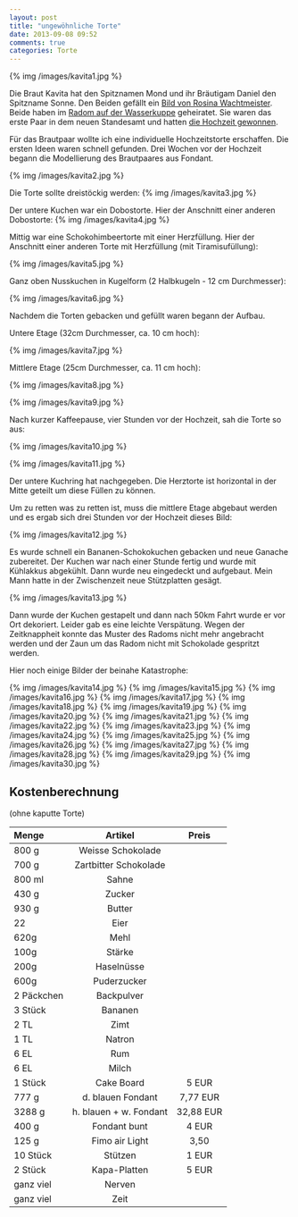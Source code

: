 ```yaml
---
layout: post
title: "ungewöhnliche Torte"
date: 2013-09-08 09:52
comments: true
categories: Torte
---
```


{% img /images/kavita1.jpg %}

Die Braut Kavita hat den Spitznamen Mond und ihr Bräutigam Daniel den Spitzname Sonne. Den Beiden gefällt ein [Bild von Rosina Wachtmeister](http://www.shop24-365.de/bilder/produkte/gross/Serviette-Rosina-Wachtmeister-Sonne-Mond33-x-33-cm-3-lagig-20-St-P.jpg). Beide haben im [Radom auf der Wasserkuppe](http://www.radom-wasserkuppe.de/) geheiratet. Sie waren das erste Paar in dem neuen Standesamt und hatten [die Hochzeit gewonnen](http://osthessen-news.de/n1237012/premiere---hochzeit-im-radom-daniel-kavita-mit-ja-wort-auf-950-metern-wasserkuppe.html).
<!--more-->

Für das Brautpaar wollte ich eine individuelle Hochzeitstorte erschaffen. Die ersten Ideen waren schnell gefunden. Drei Wochen vor der Hochzeit begann die Modellierung des Brautpaares aus Fondant.

{% img /images/kavita2.jpg %}

Die Torte sollte dreistöckig werden:
{% img /images/kavita3.jpg %}

Der untere Kuchen war ein Dobostorte. Hier der Anschnitt einer anderen Dobostorte: 
{% img /images/kavita4.jpg %}

Mittig war eine Schokohimbeertorte mit einer Herzfüllung. Hier der Anschnitt einer anderen Torte mit Herzfüllung (mit Tiramisufüllung):

{% img /images/kavita5.jpg %}

Ganz oben Nusskuchen in Kugelform (2 Halbkugeln - 12 cm Durchmesser):

{% img /images/kavita6.jpg %}


Nachdem die Torten gebacken und gefüllt waren begann der Aufbau.

Untere Etage (32cm Durchmesser, ca. 10 cm hoch):

{% img /images/kavita7.jpg %}

Mittlere Etage (25cm Durchmesser, ca. 11 cm hoch):

{% img /images/kavita8.jpg %}

{% img /images/kavita9.jpg %}

Nach kurzer Kaffeepause, vier Stunden vor der Hochzeit, sah die Torte so aus:

{% img /images/kavita10.jpg %}

{% img /images/kavita11.jpg %}

Der untere Kuchring hat nachgegeben. Die Herztorte ist horizontal in der Mitte geteilt um diese Füllen zu können.

Um zu retten was zu retten ist, muss die mittlere Etage abgebaut werden und es ergab sich drei Stunden vor der Hochzeit dieses Bild:

{% img /images/kavita12.jpg %}

Es wurde schnell ein Bananen-Schokokuchen gebacken und neue Ganache zubereitet. Der Kuchen war nach einer Stunde fertig und wurde mit Kühlakkus abgekühlt. Dann wurde neu eingedeckt und aufgebaut. Mein Mann hatte in der Zwischenzeit neue Stützplatten gesägt.

 {% img /images/kavita13.jpg %}

 Dann wurde der Kuchen gestapelt und dann nach 50km Fahrt wurde er vor Ort dekoriert. Leider gab es eine leichte Verspätung. Wegen der Zeitknappheit konnte das Muster des Radoms nicht mehr angebracht werden und der Zaun um das Radom nicht mit Schokolade gespritzt werden. 

 Hier noch einige Bilder der beinahe Katastrophe:

 {% img /images/kavita14.jpg %}
 {% img /images/kavita15.jpg %}
 {% img /images/kavita16.jpg %}
 {% img /images/kavita17.jpg %}
 {% img /images/kavita18.jpg %}
 {% img /images/kavita19.jpg %}
 {% img /images/kavita20.jpg %}
 {% img /images/kavita21.jpg %}
 {% img /images/kavita22.jpg %}
 {% img /images/kavita23.jpg %}
 {% img /images/kavita24.jpg %}
 {% img /images/kavita25.jpg %}
 {% img /images/kavita26.jpg %}
 {% img /images/kavita27.jpg %}
 {% img /images/kavita28.jpg %}
 {% img /images/kavita29.jpg %}
 {% img /images/kavita30.jpg %}

Kostenberechnung
----------------
(ohne kaputte Torte)

| Menge | Artikel | Preis |
|:------------------|:--------------------------------------:|:-----------------:|
| 800 g      | Weisse Schokolade | | 
| 700 g    |     Zartbitter Schokolade | |
| 800 ml       |       Sahne| |
| 430 g        |          Zucker|  |
| 930 g      |       Butter |  |
| 22    |    Eier | |
| 620g | Mehl | |
| 100g | Stärke | |
| 200g | Haselnüsse | |
| 600g | Puderzucker | |
| 2 Päckchen   | Backpulver | |
| 3 Stück | Bananen | |
| 2 TL | Zimt | |
| 1 TL | Natron | |
| 6 EL | Rum | |
| 6 EL | Milch | |
| 1 Stück| Cake Board | 5 EUR
|777 g | d. blauen Fondant | 7,77 EUR
| 3288 g| h. blauen + w. Fondant | 32,88 EUR
| 400 g | Fondant bunt | 4 EUR
| 125 g | Fimo air Light | 3,50 |
| 10 Stück| Stützen | 1 EUR
| 2 Stück | Kapa-Platten| 5 EUR
| ganz viel | Nerven| |
| ganz viel | Zeit | |


